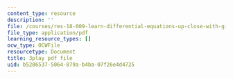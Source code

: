 ```yaml
---
content_type: resource
description: ''
file: /courses/res-18-009-learn-differential-equations-up-close-with-gilbert-strang-and-cleve-moler-fall-2015/b52865375064879ab4ba07f26e4d4725_ghjOS7Q82s0.pdf
file_type: application/pdf
learning_resource_types: []
ocw_type: OCWFile
resourcetype: Document
title: 3play pdf file
uid: b5286537-5064-879a-b4ba-07f26e4d4725
---
```

